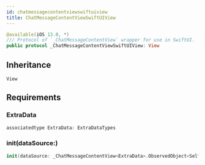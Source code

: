 ```yaml
---
id: chatmessagecontentviewswiftuiview 
title: ChatMessageContentViewSwiftUIView
--- 
```


``` swift
@available(iOS 13.0, *)
/// Protocol of `_ChatMessageContentView` wrapper for use in SwiftUI.
public protocol _ChatMessageContentViewSwiftUIView: View 
```

## Inheritance

`View`

## Requirements

### ExtraData

``` swift
associatedtype ExtraData: ExtraDataTypes
```

### init(dataSource:​)

``` swift
init(dataSource: _ChatMessageContentView<ExtraData>.ObservedObject<Self>)
```
